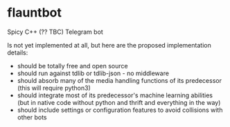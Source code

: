 # flauntbot
Spicy C++ (?? TBC) Telegram bot

Is not yet implemented at all, but here are the proposed implementation details:
- should be totally free and open source
- should run against tdlib or tdlib-json - no middleware
- should absorb many of the media handling functions of its predecessor (this will require python3)
- should integrate most of its predecessor's machine learning abilities (but in native code without python and thrift and everything in the way)
- should include settings or configuration features to avoid collisions with other bots
